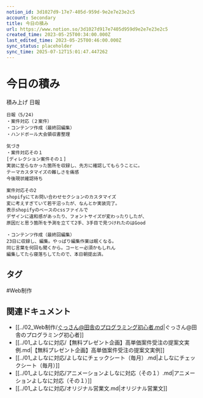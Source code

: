 ```yaml
---
notion_id: 3d1027d9-17e7-405d-959d-9e2e7e23e2c5
account: Secondary
title: 今日の積み
url: https://www.notion.so/3d1027d917e7405d959d9e2e7e23e2c5
created_time: 2023-05-25T00:34:00.000Z
last_edited_time: 2023-05-25T00:46:00.000Z
sync_status: placeholder
sync_time: 2025-07-12T15:01:47.447262
---
```

# 今日の積み

積み上げ
日報
```plain text
日報（5/24)
・案件対応（２案件）
・コンテンツ作成（最終回編集）
・ハンドボール大会領収書整理

気づき
・案件対応その１
[ディレクション案件その１]
実装に至らなかった箇所を収録し、先方に確認してもらうことに。
テーマカスタマイズの難しさを痛感
今後現状確認待ち

案件対応その2
shopifyにてお問い合わせセクションのカスタマイズ
変に考えすぎていて若干沼ったが、なんとか実装完了。
表示shopifyのベースのcssファイルで
デザインに違和感があったり、フォントサイズが変わったりしたが、
原因だと思う箇所を予測を立てて2手、3手目で見つけれたのはGood

・コンテンツ作成（最終回編集）
23日に収録し、編集。やっぱり編集作業は眠くなる。
同じ言葉を何回も聞くから。コーヒー必須かもしれん
編集してたら寝落ちしてたので、本日朝提出済。
```

## タグ

#Web制作 

## 関連ドキュメント

- [[../02_Web制作/ぐっさん@田舎のプログラミング初心者.md|ぐっさん@田舎のプログラミング初心者]]
- [[../01_よしなに対応/【無料プレゼント企画】高単価案件受注の提案文実例.md|【無料プレゼント企画】高単価案件受注の提案文実例]]
- [[../01_よしなに対応/よしなにチェックシート（毎月）.md|よしなにチェックシート（毎月）]]
- [[../01_よしなに対応/アニメーションよしなに対応（その１）.md|アニメーションよしなに対応（その１）]]
- [[../01_よしなに対応/オリジナル営業文.md|オリジナル営業文]]
